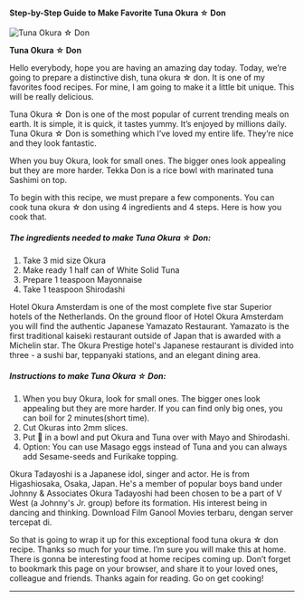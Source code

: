             

#### Step-by-Step Guide to Make Favorite Tuna Okura ☆ Don

![Tuna Okura ☆ Don](https://img-global.cpcdn.com/recipes/f32ec9a73026f795/751x532cq70/tuna-okura-%e2%98%86-don-recipe-main-photo.jpg)

**Tuna Okura ☆ Don**

Hello everybody, hope you are having an amazing day today. Today, we’re going to prepare a distinctive dish, tuna okura ☆ don. It is one of my favorites food recipes. For mine, I am going to make it a little bit unique. This will be really delicious.

Tuna Okura ☆ Don is one of the most popular of current trending meals on earth. It is simple, it is quick, it tastes yummy. It’s enjoyed by millions daily. Tuna Okura ☆ Don is something which I’ve loved my entire life. They’re nice and they look fantastic.

When you buy Okura, look for small ones. The bigger ones look appealing but they are more harder. Tekka Don is a rice bowl with marinated tuna Sashimi on top.

To begin with this recipe, we must prepare a few components. You can cook tuna okura ☆ don using 4 ingredients and 4 steps. Here is how you cook that.

##### The ingredients needed to make Tuna Okura ☆ Don:

1.  Take 3 mid size Okura
2.  Make ready 1 half can of White Solid Tuna
3.  Prepare 1 teaspoon Mayonnaise
4.  Take 1 teaspoon Shirodashi

Hotel Okura Amsterdam is one of the most complete five star Superior hotels of the Netherlands. On the ground floor of Hotel Okura Amsterdam you will find the authentic Japanese Yamazato Restaurant. Yamazato is the first traditional kaiseki restaurant outside of Japan that is awarded with a Michelin star. The Okura Prestige hotel's Japanese restaurant is divided into three - a sushi bar, teppanyaki stations, and an elegant dining area.

##### Instructions to make Tuna Okura ☆ Don:

1.  When you buy Okura, look for small ones. The bigger ones look appealing but they are more harder. If you can find only big ones, you can boil for 2 minutes(short time).
2.  Cut Okuras into 2mm slices.
3.  Put 🍚 in a bowl and put Okura and Tuna over with Mayo and Shirodashi.
4.  Option: You can use Masago eggs instead of Tuna and you can always add Sesame-seeds and Furikake topping.

Okura Tadayoshi is a Japanese idol, singer and actor. He is from Higashiosaka, Osaka, Japan. He's a member of popular boys band under Johnny & Associates Okura Tadayoshi had been chosen to be a part of V West (a Johnny's Jr. group) before its formation. His interest being in dancing and thinking. Download Film Ganool Movies terbaru, dengan server tercepat di.

So that is going to wrap it up for this exceptional food tuna okura ☆ don recipe. Thanks so much for your time. I’m sure you will make this at home. There is gonna be interesting food at home recipes coming up. Don’t forget to bookmark this page on your browser, and share it to your loved ones, colleague and friends. Thanks again for reading. Go on get cooking!

* * *